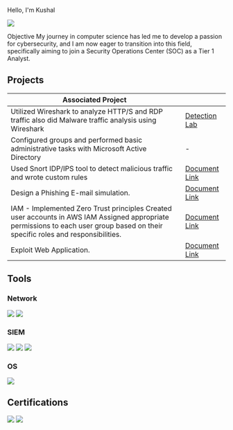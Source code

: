 Hello, I'm Kushal 

<a href="https://linkedin.com/kushalgu/">
<img src="https://img.shields.io/badge/-LinkedIn-0072b1?&style=for-the-badge&logo=linkedin&logoColor=white" /></a>

Objective
My journey in computer science has led me to develop a passion for cybersecurity, and I am now eager to transition into this field, specifically aiming to join a Security Operations Center (SOC) as a Tier 1 Analyst.

## Projects

| Associated Project                                         |          |
|-----------------------------------------------|----------------------------|
| Utilized Wireshark to analyze HTTP/S and RDP traffic also did Malware traffic analysis using Wireshark | <a href="https://google.com">Detection Lab</a>|
| Configured groups and performed basic administrative tasks with Microsoft Active Directory| <a> - </a>|
| Used Snort IDP/IPS tool to detect malicious traffic and wrote custom rules | <a href="https://docs.google.com/document/d/1ZjL2onDbsyajRTjAHj3-EmQLKcWz3Cf6l7chZa9c16E/edit?usp=drive_link">Document Link</a>|
| Design a Phishing E-mail simulation.| <a href="https://drive.google.com/file/d/117ZFmDuDBAPWhTbVRQOdIT0rnwH0G6SQ/view?usp=drive_link">Document Link</a>|
|IAM - Implemented Zero Trust principles Created user accounts in AWS IAM Assigned appropriate permissions to each user group based on their specific roles and responsibilities.| <a href="https://docs.google.com/document/d/14IBII0aagfqLi5drRdgsJuM_TaplKaYZ7JcuAI7lKTk/edit?usp=drive_link">Document Link</a>|
| Exploit Web Application.|<a href="https://docs.google.com/document/d/1m4BDil9KNoIwmhfbxyN5VqMuRFGWW53q2qV_aaeP4A0/edit?usp=drive_link">Document Link</a>|

## Tools

### Network
<div>
    <img src="https://img.shields.io/badge/-Wireshark-1679A7?&style=for-the-badge&logo=Wireshark&logoColor=white" />
    <img src="https://img.shields.io/badge/-tcpdump-000000?&style=for-the-badge&logo=tcpdump&logoColor=white" />
    
</div>

  ### SIEM
<div>
        <img src="https://img.shields.io/badge/-Splunk-000000?&style=for-the-badge&logo=Splunk&logoColor=white" />
        <img src="https://img.shields.io/badge/-Snort-000000?&style=for-the-badge&logo=Snort&logoColor=white" />
        <img src="https://img.shields.io/badge/-IAM-000000?&style=for-the-badge&logo=IAM&logoColor=white" />
 
</div>

  ### OS
<div>
        <img src="https://img.shields.io/badge/-Linux-0000FF?&style=for-the-badge&logo=Linux&logoColor=white" />
       
</div>

## Certifications
<div>
<img src="https://img.shields.io/badge/-Cybersecurity_Program_IIIT_Bengaluru-FF0000?&style=for-the-badge&logo=Cybersecurity&logoColor=white" />
<img src="https://img.shields.io/badge/-Google_Cybersecurity_Certification-FF0000?&style=for-the-badge&logo=Google&logoColor=white" />
</div>
    
